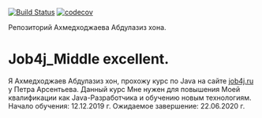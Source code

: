 [![Build Status](https://travis-ci.org/aakhmedkhodzhaev/Job4j_Middle.svg?branch=master)](https://travis-ci.org/aakhmedkhodzhaev/Job4j_Middle)
[![codecov](https://codecov.io/gh/aakhmedkhodzhaev/Job4j_Middle/branch/master/graph/badge.svg)](https://codecov.io/gh/aakhmedkhodzhaev/Job4j_Middle)

Репозиторий Ахмедходжаева Абдулазиз хона.

# Job4j_Middle excellent.

Я Ахмедходжаев Абдулазиз хон, прохожу курс по Java на сайте [job4j.ru](https://job4j.ru) у Петра Арсентьева.
Данный курс Мне нужен для повышения Моей квалификации как Java-Разработчика и обучению новым технологиям.
Начало обучения: 12.12.2019 г.
Ожидаемое завершение: 22.06.2020 г.